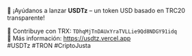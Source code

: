 🚀 ¡Ayúdanos a lanzar **USDTz** – un token USD basado en TRC20 transparente!

📩 Contribuye con TRX: `TDhqMjTnDAUxYraTVLLie9Qd8NDGY91idq`  
🔗 Más información: https://usdtz.vercel.app  
#USDTz #TRON #CriptoJusta